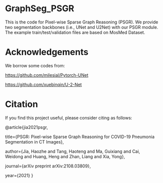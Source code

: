# GraphSeg_PSGR
This is the code for Pixel-wise Sparse Graph Reasoning (PSGR). We provide two segmentation backbones (i.e., UNet and U2Net) with our PSGR module. The example train/test/validation files are based on MosMed Dataset.  

# Acknowledgements
We borrow some codes from:

https://github.com/milesial/Pytorch-UNet 

https://github.com/xuebinqin/U-2-Net

# Citation
If you find this project useful, please consider citing as follows:

@article{jia2021psgr,

  title={PSGR: Pixel-wise Sparse Graph Reasoning for COVID-19 Pneumonia Segmentation in CT Images},
  
  author={Jia, Haozhe and Tang, Haoteng and Ma, Guixiang and Cai, Weidong and Huang, Heng and Zhan, Liang and Xia, Yong},
  
  journal={arXiv preprint arXiv:2108.03809},
  
  year={2021}
}
